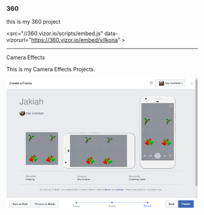 ### 360

this is my 360 project 

<src="//360.vizor.io/scripts/embed.js" data-vizorurl="https://360.vizor.io/embed/v/lkona" ></script>

***

Camera Effects

This is my Camera Effects Projects.

![Capture](https://github.com/Jakiah/Jakiah.github.io/blob/master/Capture.PNG?raw=true "Optional Title")

